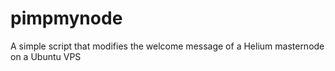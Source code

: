 # pimpmynode
A simple script that modifies the welcome message of a Helium masternode on a Ubuntu VPS
